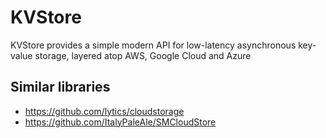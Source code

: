 # KVStore
KVStore provides a simple modern API for low-latency asynchronous key-value storage, layered atop AWS, Google Cloud and Azure

## Similar libraries
- https://github.com/lytics/cloudstorage
- https://github.com/ItalyPaleAle/SMCloudStore
